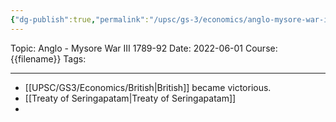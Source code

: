 ```yaml
---
{"dg-publish":true,"permalink":"/upsc/gs-3/economics/anglo-mysore-war-iii-1789-92/","dgHomeLink":true,"dgPassFrontmatter":false}
---
```


Topic: Anglo - Mysore War III 1789-92
Date: 2022-06-01
Course: {{filename}}
Tags: 

---



- [[UPSC/GS3/Economics/British|British]] became victorious. 
- [[Treaty of Seringapatam|Treaty of Seringapatam]]
- 